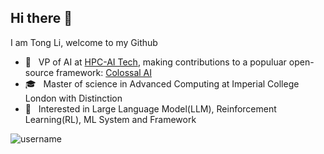 ## Hi there 👋
<!-- <img align="right" src="https://github-readme-stats.vercel.app/api?username=TongLi3701&count_private=true&theme=tokyonight&hide=stars&show_icons=true" align="right" style="margin-bottom: 20px;"/> -->

I am Tong Li, welcome to my Github
* 💼  &nbsp; VP of AI at [HPC-AI Tech](https://www.hpc-ai.tech/), making contributions to a populuar open-source framework: [Colossal AI](https://github.com/hpcaitech/ColossalAI)
* 🎓  &nbsp; Master of science in Advanced Computing at Imperial College London with Distinction
* 🧐  &nbsp; Interested in Large Language Model(LLM), Reinforcement Learning(RL), ML System and Framework
<p align="left"> <img src="https://komarev.com/ghpvc/?username=TongLi3701&label=Profile%20views&color=0e75b6&style=flat" alt="username" /> </p>
<!--
**TongLi3701/TongLi3701** is a ✨ _special_ ✨ repository because its `README.md` (this file) appears on your GitHub profile.

Here are some ideas to get you started:

- 🔭 I’m currently working on ...
- 🌱 I’m currently learning ...
- 👯 I’m looking to collaborate on ...
- 🤔 I’m looking for help with ...
- 💬 Ask me about ...
- 📫 How to reach me: ...
- 😄 Pronouns: ...
- ⚡ Fun fact: ...
-->
